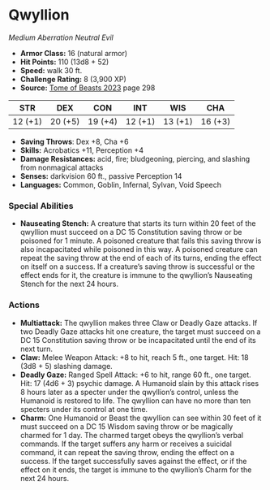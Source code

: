 # Qwyllion

*Medium* *Aberration* *Neutral Evil*

- **Armor Class:** 16 (natural armor)
- **Hit Points:** 110 (13d8 + 52)
- **Speed:** walk 30 ft.
- **Challenge Rating:** 8 (3,900 XP)
- **Source:** [Tome of Beasts 2023](https://koboldpress.com/kpstore/product/tome-of-beasts-1-2023-edition/) page 298

| STR | DEX | CON | INT | WIS | CHA |
| --- | --- | --- | --- | --- | --- |
| 12 (+1) | 20 (+5) | 19 (+4) | 12 (+1) | 13 (+1) | 16 (+3) |

- **Saving Throws**: Dex +8, Cha +6
- **Skills:** Acrobatics +11, Perception +4
- **Damage Resistances:** acid, fire; bludgeoning, piercing, and slashing from nonmagical attacks
- **Senses:** darkvision 60 ft., passive Perception 14
- **Languages:** Common, Goblin, Infernal, Sylvan, Void Speech
### Special Abilities
- **Nauseating Stench:** A creature that starts its turn within 20 feet of the qwyllion must succeed on a DC 15 Constitution saving throw or be poisoned for 1 minute. A poisoned creature that fails this saving throw is also incapacitated while poisoned in this way. A poisoned creature can repeat the saving throw at the end of each of its turns, ending the effect on itself on a success. If a creature’s saving throw is successful or the effect ends for it, the creature is immune to the qwyllion’s Nauseating Stench for the next 24 hours.
### Actions
- **Multiattack:** The qwyllion makes three Claw or Deadly Gaze attacks. If two Deadly Gaze attacks hit one creature, the target must succeed on a DC 15 Constitution saving throw or be incapacitated until the end of its next turn.
- **Claw:** Melee Weapon Attack: +8 to hit, reach 5 ft., one target. Hit: 18 (3d8 + 5) slashing damage.
- **Deadly Gaze:** Ranged Spell Attack: +6 to hit, range 60 ft., one target. Hit: 17 (4d6 + 3) psychic damage. A Humanoid slain by this attack rises 8 hours later as a specter under the qwyllion’s control, unless the Humanoid is restored to life. The qwyllion can have no more than ten specters under its control at one time.
- **Charm:** One Humanoid or Beast the qwyllion can see within 30 feet of it must succeed on a DC 15 Wisdom saving throw or be magically charmed for 1 day. The charmed target obeys the qwyllion’s verbal commands. If the target suffers any harm or receives a suicidal command, it can repeat the saving throw, ending the effect on a success. If the target successfully saves against the effect, or if the effect on it ends, the target is immune to the qwyllion’s Charm for the next 24 hours.
